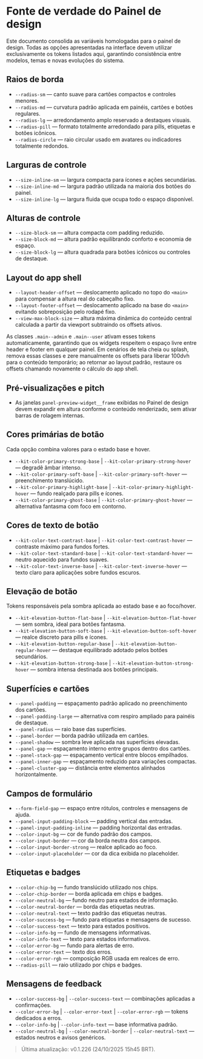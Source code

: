 # Fonte de verdade do Painel de design

Este documento consolida as variáveis homologadas para o painel de design. Todas as opções apresentadas na interface devem utilizar exclusivamente os tokens listados aqui, garantindo consistência entre modelos, temas e novas evoluções do sistema.

## Raios de borda
- `--radius-sm` — canto suave para cartões compactos e controles menores.
- `--radius-md` — curvatura padrão aplicada em painéis, cartões e botões regulares.
- `--radius-lg` — arredondamento amplo reservado a destaques visuais.
- `--radius-pill` — formato totalmente arredondado para pills, etiquetas e botões icônicos.
- `--radius-circle` — raio circular usado em avatares ou indicadores totalmente redondos.

## Larguras de controle
- `--size-inline-sm` — largura compacta para ícones e ações secundárias.
- `--size-inline-md` — largura padrão utilizada na maioria dos botões do painel.
- `--size-inline-lg` — largura fluida que ocupa todo o espaço disponível.

## Alturas de controle
- `--size-block-sm` — altura compacta com padding reduzido.
- `--size-block-md` — altura padrão equilibrando conforto e economia de espaço.
- `--size-block-lg` — altura quadrada para botões icônicos ou controles de destaque.

## Layout do app shell
- `--layout-header-offset` — deslocamento aplicado no topo do `<main>` para compensar a altura real do cabeçalho fixo.
- `--layout-footer-offset` — deslocamento aplicado na base do `<main>` evitando sobreposição pelo rodapé fixo.
- `--view-max-block-size` — altura máxima dinâmica do conteúdo central calculada a partir da viewport subtraindo os offsets ativos.

As classes `.main--admin` e `.main--user` ativam esses tokens automaticamente, garantindo que os widgets respeitem o espaço livre entre header e footer em qualquer painel. Em cenários de tela cheia ou splash, remova essas classes e zere manualmente os offsets para liberar 100dvh para o conteúdo temporário; ao retornar ao layout padrão, restaure os offsets chamando novamente o cálculo do app shell.

## Pré-visualizações e pitch
- As janelas `panel-preview-widget__frame` exibidas no Painel de design devem expandir em altura conforme o conteúdo renderizado, sem ativar barras de rolagem internas.

## Cores primárias de botão
Cada opção combina valores para o estado base e hover.
- `--kit-color-primary-strong-base` | `--kit-color-primary-strong-hover` — degradê âmbar intenso.
- `--kit-color-primary-soft-base` | `--kit-color-primary-soft-hover` — preenchimento translúcido.
- `--kit-color-primary-highlight-base` | `--kit-color-primary-highlight-hover` — fundo realçado para pills e ícones.
- `--kit-color-primary-ghost-base` | `--kit-color-primary-ghost-hover` — alternativa fantasma com foco em contorno.

## Cores de texto de botão
- `--kit-color-text-contrast-base` | `--kit-color-text-contrast-hover` — contraste máximo para fundos fortes.
- `--kit-color-text-standard-base` | `--kit-color-text-standard-hover` — neutro aquecido para fundos suaves.
- `--kit-color-text-inverse-base` | `--kit-color-text-inverse-hover` — texto claro para aplicações sobre fundos escuros.

## Elevação de botão
Tokens responsáveis pela sombra aplicada ao estado base e ao foco/hover.
- `--kit-elevation-button-flat-base` | `--kit-elevation-button-flat-hover` — sem sombra, ideal para botões fantasma.
- `--kit-elevation-button-soft-base` | `--kit-elevation-button-soft-hover` — realce discreto para pills e ícones.
- `--kit-elevation-button-regular-base` | `--kit-elevation-button-regular-hover` — destaque equilibrado adotado pelos botões secundários.
- `--kit-elevation-button-strong-base` | `--kit-elevation-button-strong-hover` — sombra intensa destinada aos botões principais.

## Superfícies e cartões
- `--panel-padding` — espaçamento padrão aplicado no preenchimento dos cartões.
- `--panel-padding-large` — alternativa com respiro ampliado para painéis de destaque.
- `--panel-radius` — raio base das superfícies.
- `--panel-border` — borda padrão utilizada em cartões.
- `--panel-shadow` — sombra leve aplicada nas superfícies elevadas.
- `--panel-gap` — espaçamento interno entre grupos dentro dos cartões.
- `--panel-stack-gap` — espaçamento vertical entre blocos empilhados.
- `--panel-inner-gap` — espaçamento reduzido para variações compactas.
- `--panel-cluster-gap` — distância entre elementos alinhados horizontalmente.

## Campos de formulário
- `--form-field-gap` — espaço entre rótulos, controles e mensagens de ajuda.
- `--panel-input-padding-block` — padding vertical das entradas.
- `--panel-input-padding-inline` — padding horizontal das entradas.
- `--color-input-bg` — cor de fundo padrão dos campos.
- `--color-input-border` — cor da borda neutra dos campos.
- `--color-input-border-strong` — realce aplicado ao foco.
- `--color-input-placeholder` — cor da dica exibida no placeholder.

## Etiquetas e badges
- `--color-chip-bg` — fundo translúcido utilizado nos chips.
- `--color-chip-border` — borda aplicada em chips e badges.
- `--color-neutral-bg` — fundo neutro para estados de informação.
- `--color-neutral-border` — borda das etiquetas neutras.
- `--color-neutral-text` — texto padrão das etiquetas neutras.
- `--color-success-bg` — fundo para etiquetas e mensagens de sucesso.
- `--color-success-text` — texto para estados positivos.
- `--color-info-bg` — fundo de mensagens informativas.
- `--color-info-text` — texto para estados informativos.
- `--color-error-bg` — fundo para alertas de erro.
- `--color-error-text` — texto dos erros.
- `--color-error-rgb` — composição RGB usada em realces de erro.
- `--radius-pill` — raio utilizado por chips e badges.

## Mensagens de feedback
- `--color-success-bg` | `--color-success-text` — combinações aplicadas a confirmações.
- `--color-error-bg` | `--color-error-text` | `--color-error-rgb` — tokens dedicados a erros.
- `--color-info-bg` | `--color-info-text` — base informativa padrão.
- `--color-neutral-bg` | `--color-neutral-border` | `--color-neutral-text` — estados neutros e avisos genéricos.

> Última atualização: v0.1.226 (24/10/2025 15h45 BRT).
